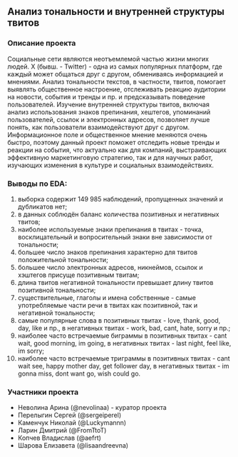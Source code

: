 ## Анализ тональности и внутренней структуры твитов

### Описание проекта
Социальные сети являются неотъемлемой частью жизни многих людей. X (бывш. - Twitter) - одна из самых популярных платформ, где каждый может общаться друг с другом, обмениваясь информацией и мнениями. 
Анализ тональности текстов, в частности, твитов, помогает выявлять общественное настроение, отслеживать реакцию аудитории на новости, события и тренды и пр. и предсказывать поведение пользователей. 
Изучение внутренней структуры твитов, включая анализ использования знаков препинания, хештегов, упоминаний пользователей, ссылок и электронных адресов, позволяет лучше понять, как пользователи взаимодействуют друг с другом.
Информационное поле и общественное мнение меняются очень быстро, поэтому данный проект поможет отследить новые тренды и реакции на события, что актуально как для компаний, выстраивающих эффективную маркетинговую стратегию, так и для научных работ, изучающих изменения в культуре и социальных взаимодействиях.

### Выводы по EDA:
1. выборка содержит 149 985 наблюдений, пропущенных значений и дубликатов нет;
2. в данных соблюдён баланс количества позитивных и негативных твитов;
3. наиболее используемые знаки препинания в твитах - точка, восклицательный и вопросительный знаки вне зависимости от тональности;
4. большее число знаков препинания характерно для твитов положительной тональности;
5. большее число электронных адресов, никнеймов, ссылок и хэштегов присуще позитивным твитам;
6. длина твитов негативной тональности превышает длину твитов позитивной тональности;
7. существительные, глаголы и имена собственные - самые употребляемые части речи в твитах как позитивной, так и негативной тональности;
8. самые популярные слова в позитивных твитах - love, thank, good, day, like и пр., в негативных твитах - work, bad, cant, hate, sorry и пр.;
9. наиболее часто встречаемые биграммы в позитивных твитах - cant wait, good morning, im going, в негативных твитах - last night, feel like, im sorry;
10. наиболее часто встречаемые триграммы в позитивных твитах - cant wait see, happy mother day, get follower day, в негативных твитах - im gonna miss, dont want go, wish could go.

### Участники проекта
- Неволина Арина (@nevolinaa) - куратор проекта
- Перелыгин Сергей (@sergeiperel)
- Каменчук Николай (@Luckymannn)
- Ларин Дмитрий (@FromTtoT)
- Копчев Владислав (@aefrt)
- Шарова Елизавета (@lisaandreevna)
